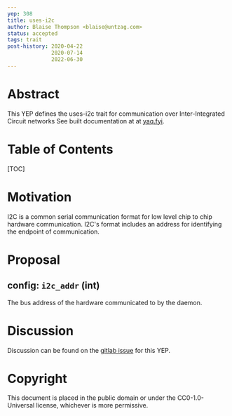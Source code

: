 ```yaml
---
yep: 308
title: uses-i2c
author: Blaise Thompson <blaise@untzag.com>
status: accepted
tags: trait
post-history: 2020-04-22
              2020-07-14
              2022-06-30
---
```


# Abstract

This YEP defines the uses-i2c trait for communication over Inter-Integrated Circuit networks
See built documentation at at [yaq.fyi](https://yaq.fyi/traits/uses-i2c).

# Table of Contents

[TOC]

# Motivation

I2C is a common serial communication format for low level chip to chip hardware communication.
I2C's format includes an address for identifying the endpoint of communication.

# Proposal

## config: `i2c_addr` (int)

The bus address of the hardware communicated to by the daemon.

# Discussion

Discussion can be found on the [gitlab issue](https://gitlab.com/yaq/yeps/-/issues/17) for this YEP.

# Copyright

This document is placed in the public domain or under the CC0-1.0-Universal license, whichever is more permissive.
